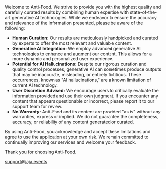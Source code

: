 Welcome to Anti-Food. We strive to provide you with the highest quality and carefully curated results by combining human expertise with state-of-the-art generative AI technologies. While we endeavor to ensure the accuracy and relevance of the information presented, please be aware of the following:
- **Human Curation:** Our results are meticulously handpicked and curated by experts to offer the most relevant and valuable content.
- **Generative AI Integration:** We employ advanced generative AI technologies to enhance and augment our content. This allows for a more dynamic and personalized user experience.
- **Potential for AI Hallucinations:** Despite our rigorous curation and quality control processes, generative AI can sometimes produce outputs that may be inaccurate, misleading, or entirely fictitious. These occurrences, known as "AI hallucinations," are a known limitation of current AI technology.
- **User Discretion Advised:** We encourage users to critically evaluate the information provided and use their own judgment. If you encounter any content that appears questionable or incorrect, please report it to our support team for review.
- **No Warranty:** Anti-Food and its content are provided "as is" without any warranties, express or implied. We do not guarantee the completeness, accuracy, or reliability of any content generated or curated.

By using Anti-Food, you acknowledge and accept these limitations and agree to use the application at your own risk. We remain committed to continually improving our services and welcome your feedback.

Thank you for choosing Anti-Food.

support@jaja.events
